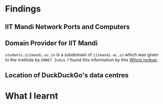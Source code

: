 # Findings

## IIT Mandi Network Ports and Computers

## Domain Provider for IIT Mandi

`students.iitmandi.ac.in` is a subdomain of `iitmandi.ac.in` which was given to the institute by `ERNET India`.
I found this information by this [Whois lookup](https://www.whois.com/whois/iitmandi.ac.in).


## Location of DuckDuckGo's data centres

# What I learnt

